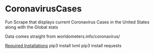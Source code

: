 # CoronavirusCases

Fun Scrape that displays current Coronavirus Cases in the United States along with the Global stats

Data comes straight from worldometers.info/coronavirus/





<u>Required Installations</u>
  pip3 install lxml
  pip3 install requests
  
  
